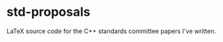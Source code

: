 std-proposals
=============

LaTeX source code for the C++ standards committee papers I've written.
